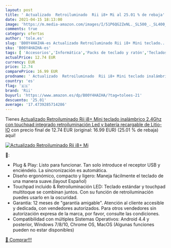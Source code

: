 ```yaml
---
layout: post
title: ' Actualizado  Retroiluminado  Rii i8+ Mi al 25.01 % de rebaja'
date: 2021-04-15 18:13:00
image: 'https://m.media-amazon.com/images/I/51P6QG2ZeNL._SL500_._SL400_.jpg'
comments: true
category: ofertas
author: 'tole.es'
slug: 'B00Y4HAIHA-es Actualizado Retroiluminado Rii i8+ Mini teclado...'
sku: 'B00Y4HAIHA-es'
tags: [ 'Accesorios','Informática','Packs de teclado y ratón','Teclados, ratones y periféricos de entrada','rii','teclado', ]
actualPrice: 12.74 EUR
currency: EUR
price: 12.74
comparePrice: 16.99 EUR
prodname: ' Actualizado  Retroiluminado  Rii i8+ Mini teclado inalámbrico 2.4Ghz con touchpad integrado  retroiluminación Led y batería recargable de Litio-IO'
country: 'es'
flag: '🇪🇸'
brand: 'Rii'
buyurl: 'https://www.amazon.es/dp/B00Y4HAIHA/?tag=tolees-21'
descuento: '25.01'
average: '17.4739285714286'
---
```


Tienes [ Actualizado  Retroiluminado  Rii i8+ Mini teclado inalámbrico 2.4Ghz con touchpad integrado  retroiluminación Led y batería recargable de Litio-IO](https://www.amazon.es/dp/B00Y4HAIHA/?tag=tolees-21) con precio final de  12.74 EUR (original: 16.99 EUR) (25.01 %  de rebaja) aqui!

[![ Actualizado  Retroiluminado  Rii i8+ Mi](https://m.media-amazon.com/images/I/51P6QG2ZeNL._SL500_._SL400_.jpg)](https://www.amazon.es/dp/B00Y4HAIHA/?tag=tolees-21)

🔎:

- Plug & Play: Listo para funcionar. Tan solo introduce el receptor USB y enciéndelo. La sincronización es automática.
- Diseño ergonómico, compacto y ligero: Maneja fácilmente el teclado de una manera suave.(layout Español)
- Touchpad incluido & Retroiluminación LED: Teclado estándar y touchpad multitoque se combinan juntos. Con su función de retroiluminación puedes usarlo en la oscuridad.
- Garantía: 12 meses de "garantía amigable". Atención al cliente accesible y dedicada, con vendedores autorizados. Para otros vendedores sin autorización expresa de la marca, por favor, consulte las condiciones.
- Compatibilidad con múltiples Sistemas Operativos: Android 4.4 y posterior, Windows 7/8/10, Chrome OS, MacOS (Algunas funciones pueden no estar disponibles)

[🛒 Comprar!!!](https://www.amazon.es/dp/B00Y4HAIHA/?tag=tolees-21)
